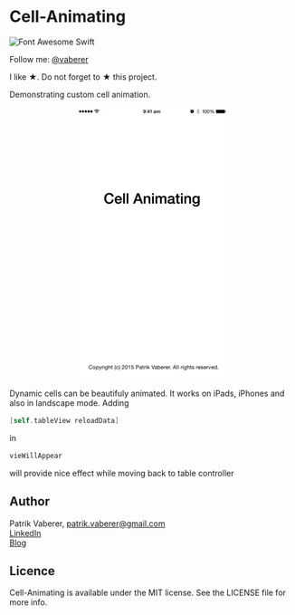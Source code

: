 # Cell-Animating
![Font Awesome Swift](https://github.com/Vaberer/Font-Awesome-Swift/blob/master/resources/opensource_matters.png)

Follow me: [@vaberer](https://twitter.com/vaberer)

I like &#9733;. Do not forget to &#9733; this project.


Demonstrating custom cell animation.



<p align="center">
  <img height="480" src="https://github.com/Vaberer/Cell-Animating/blob/master/Untitled_2_iPod_iPhone_.gif" />
</p>

Dynamic cells can be beautifuly animated. 
It works on iPads, iPhones and also in landscape mode. 
Adding 
```Objective-C
[self.tableView reloadData]
```
in 
```Objective-C
vieWillAppear
```
will provide nice effect while moving back to table controller

<h2>Author</h2>

Patrik Vaberer, patrik.vaberer@gmail.com<br/>
<a target="_blank" href="https://sk.linkedin.com/in/vaberer">LinkedIn</a><br>
<a target="_blank" href="http://vaberer.me">Blog</a>


<h2>Licence</h2>

Cell-Animating is available under the MIT license. See the LICENSE file for more info.
